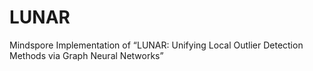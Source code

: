 # LUNAR
Mindspore Implementation of “LUNAR: Unifying Local Outlier Detection Methods via Graph Neural Networks”
